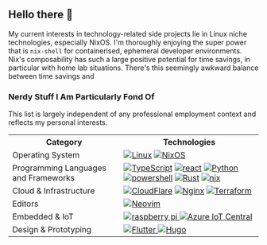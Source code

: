 ## Hello there 👋

My current interests in technology-related side projects lie in Linux niche technologies, especially NixOS. I'm thoroughly enjoying the super power that is ```nix-shell``` for containerised, ephemeral developer environments. Nix's composability has such a large positive potential for time savings, in particular with home lab situations. There's this seemingly awkward balance between time savings and 

### Nerdy Stuff I Am Particularly Fond Of

This list is largely independent of any professional employment context and reflects my personal interests.

<table>
  <tr>
    <th>Category</th>
    <th>Technologies</th>
  </tr>
  <tr>
    <td>Operating System</td>
    <td>
      <a href="https://github.com/torvalds/linux"><img src="https://img.shields.io/badge/Linux-FCC624?style=for-the-badge&logo=linux&logoColor=black" alt="Linux" /></a>
      <a href="https://github.com/NixOS/nixpkgs"><img src="https://img.shields.io/badge/NixOS-5277C3?style=for-the-badge&logo=nixos&logoColor=white" alt="NixOS" /></a>
    </td>
  </tr>
  <tr>
    <td>Programming Languages and Frameworks</td>
    <td>
      <a href="https://github.com/microsoft/TypeScript"><img src="https://img.shields.io/badge/TypeScript-3178C6?style=for-the-badge&logo=TypeScript&logoColor=FFF" alt="TypeScript" /></a>
      <a href="https://github.com/reactjs/react.dev"><img src="https://img.shields.io/badge/react-61DAFB?style=for-the-badge&logo=react&logoColor=white" alt="react" /></a>
      <a href="https://github.com/python/cpython"><img src="https://img.shields.io/badge/python-%2314354C.svg?style=for-the-badge&logo=python&logoColor=white" alt="Python" /></a>
      <a href="https://github.com/PowerShell/PowerShell"><img src="https://img.shields.io/badge/powershell-00599C?style=for-the-badge&logo=powershell&logoColor=white" alt="powershell" /></a>
      <a href="https://github.com/rust-lang/rust"><img src="https://img.shields.io/badge/Rust-000000?style=for-the-badge&logo=rust&logoColor=white" alt="Rust" /></a>
      <a href="https://github.com/NixOS/nix"><img src="https://img.shields.io/badge/nix-5277C3?style=for-the-badge&logo=nix&logoColor=white" alt="nix" /></a>
    </td>
  </tr>
  <tr>
    <td>Cloud & Infrastructure</td>
    <td>
      <a href="https://github.com/cloudflare"><img src="https://img.shields.io/badge/cloudflare-F38020.svg?style=for-the-badge&logo=cloudflare&logoColor=white" alt="CloudFlare" /></a>
      <a href="https://github.com/nginx/nginx"><img src="https://img.shields.io/badge/Nginx-%23009639.svg?style=for-the-badge&logo=nginx&logoColor=white" alt="Nginx" /></a>
      <a href="https://github.com/hashicorp/terraform"><img src="https://img.shields.io/badge/Terraform-7B42BC?style=for-the-badge&logo=terraform&logoColor=white" alt="Terraform" /></a>
    </td>
  </tr>
  <tr>
    <td>Editors</td>
    <td>
      <a href="https://github.com/AstroNvim/AstroNvim">
        <img src="https://img.shields.io/badge/NeoVim-%2357A143.svg?&style=for-the-badge&logo=neovim&logoColor=white" alt="Neovim">
      </a>
    </td>
  </tr>
  <tr>
    <td>Embedded & IoT</td>
    <td>
      <a href="https://www.raspberrypi.org">
        <img src="https://img.shields.io/badge/Raspberry%20Pi-A22846?style=for-the-badge&logo=Raspberry%20Pi&logoColor=white" alt="raspberry pi">
      </a>
      <a href="https://azure.microsoft.com/en-au/products/iot-hub">
        <img src="https://img.shields.io/badge/Azure%20IoT%20Central-00599C?style=for-the-badge&logo=AzureIoTCentral&logoColor=white" alt="Azure IoT Central">
      </a>
    </td>
  </tr>
  <tr>
    <td>Design & Prototyping</td>
    <td>
      <a href="https://github.com/flutter/flutter">
        <img src="https://img.shields.io/badge/flutter-61DAFB?style=for-the-badge&logo=flutter" alt="Flutter">
      </a>
      <a href="https://gohugo.io/">
        <img src="https://img.shields.io/badge/Hugo-FF4088.svg?style=for-the-badge&logo=Hugo&logoColor=white" alt="Hugo">
      </a>
    </td>
  </tr>
</table>
